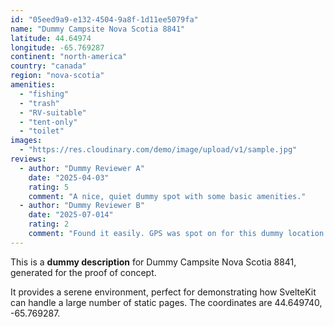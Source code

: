 ```yaml
---
id: "05eed9a9-e132-4504-9a8f-1d11ee5079fa"
name: "Dummy Campsite Nova Scotia 8841"
latitude: 44.64974
longitude: -65.769287
continent: "north-america"
country: "canada"
region: "nova-scotia"
amenities:
  - "fishing"
  - "trash"
  - "RV-suitable"
  - "tent-only"
  - "toilet"
images:
  - "https://res.cloudinary.com/demo/image/upload/v1/sample.jpg"
reviews:
  - author: "Dummy Reviewer A"
    date: "2025-04-03"
    rating: 5
    comment: "A nice, quiet dummy spot with some basic amenities."
  - author: "Dummy Reviewer B"
    date: "2025-07-014"
    rating: 2
    comment: "Found it easily. GPS was spot on for this dummy location."
---
```


This is a **dummy description** for Dummy Campsite Nova Scotia 8841, generated for the proof of concept.

It provides a serene environment, perfect for demonstrating how SvelteKit can handle a large number of static pages. The coordinates are 44.649740, -65.769287.
